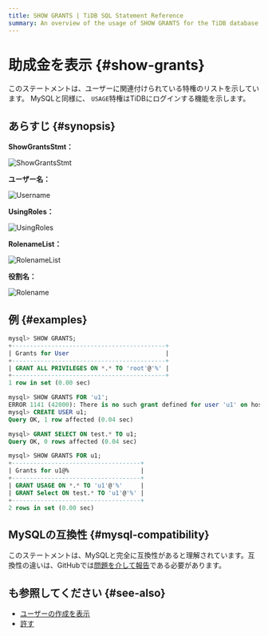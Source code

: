```yaml
---
title: SHOW GRANTS | TiDB SQL Statement Reference
summary: An overview of the usage of SHOW GRANTS for the TiDB database.
---
```


# 助成金を表示 {#show-grants}

このステートメントは、ユーザーに関連付けられている特権のリストを示しています。 MySQLと同様に、 `USAGE`特権はTiDBにログインする機能を示します。

## あらすじ {#synopsis}

**ShowGrantsStmt：**

![ShowGrantsStmt](https://download.pingcap.com/images/docs/sqlgram/ShowGrantsStmt.png)

**ユーザー名：**

![Username](https://download.pingcap.com/images/docs/sqlgram/Username.png)

**UsingRoles：**

![UsingRoles](https://download.pingcap.com/images/docs/sqlgram/UsingRoles.png)

**RolenameList：**

![RolenameList](https://download.pingcap.com/images/docs/sqlgram/RolenameList.png)

**役割名：**

![Rolename](https://download.pingcap.com/images/docs/sqlgram/Rolename.png)

## 例 {#examples}

```sql
mysql> SHOW GRANTS;
+-------------------------------------------+
| Grants for User                           |
+-------------------------------------------+
| GRANT ALL PRIVILEGES ON *.* TO 'root'@'%' |
+-------------------------------------------+
1 row in set (0.00 sec)

mysql> SHOW GRANTS FOR 'u1';
ERROR 1141 (42000): There is no such grant defined for user 'u1' on host '%'
mysql> CREATE USER u1;
Query OK, 1 row affected (0.04 sec)

mysql> GRANT SELECT ON test.* TO u1;
Query OK, 0 rows affected (0.04 sec)

mysql> SHOW GRANTS FOR u1;
+------------------------------------+
| Grants for u1@%                    |
+------------------------------------+
| GRANT USAGE ON *.* TO 'u1'@'%'     |
| GRANT Select ON test.* TO 'u1'@'%' |
+------------------------------------+
2 rows in set (0.00 sec)
```

## MySQLの互換性 {#mysql-compatibility}

このステートメントは、MySQLと完全に互換性があると理解されています。互換性の違いは、GitHubでは[問題を介して報告](https://github.com/pingcap/tidb/issues/new/choose)である必要があります。

## も参照してください {#see-also}

-   [ユーザーの作成を表示](/sql-statements/sql-statement-show-create-user.md)
-   [許す](/sql-statements/sql-statement-grant-privileges.md)
